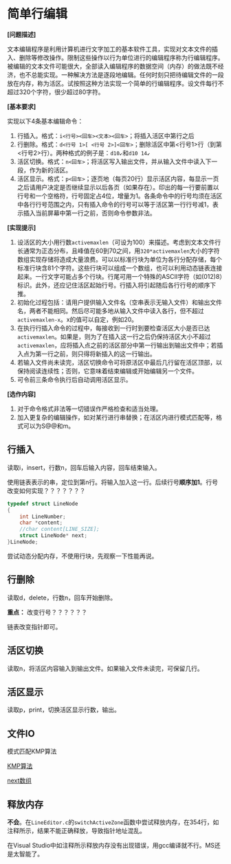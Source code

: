 # 简单行编辑

**[问题描述]**

文本编辑程序是利用计算机进行文字加工的基本软件工具，实现对文本文件的插入、删除等修改操作。限制这些操作以行为单位进行的编辑程序称为行编辑程序。 被编辑的文本文件可能很大，全部读入编辑程序的数据空间（内存）的做法既不经济，也不总能实现。一种解决方法是逐段地编辑。任何时刻只把待编辑文件的一段放在内存，称为活区。试按照这种方法实现一个简单的行编辑程序。设文件每行不超过320个字符，很少超过80字符。

**[基本要求]**

实现以下4条基本编辑命令：

1. 行插入。格式：`i<行号><回车><文本><回车>`；将插入活区中第行之后
2. 行删除。格式：`d<行号 1>[ <行号 2>]<回车>`；删除活区中第<行号1>行（到第<行号2>行）。两种格式的例子是：`d10↙`和`d10 14↙`
3. 活区切换。格式：`n<回车>`；将活区写入输出文件，并从输入文件中读入下一段，作为新的活区。
4. 活区显示。格式：`p<回车>`；逐页地（每页20行）显示活区内容，每显示一页之后请用户决定是否继续显示以后各页（如果存在）。印出的每一行要前置以行号和一个空格符，行号固定占4位，增量为1。各条命令中的行号均须在活区中各行行号范围之内，只有插入命令的行号可以等于活区第一行行号减1，表示插入当前屏幕中第一行之前，否则命令参数非法。

**[实现提示]**

1. 设活区的大小用行数`activemaxlen`（可设为100）来描述。考虑到文本文件行长通常为正态分布，且峰值在60到70之间，用`320*activemaxlen`大小的字符数组实现存储将造成大量浪费。可以以标准行块为单位为各行分配存储，每个标准行块含81个字符。这些行块可以组成一个数组，也可以利用动态链表连接起来。一行文字可能占多个行块。行尾可用一个特殊的ASCII字符（如(012)8）标识。此外，还应记住活区起始行号。行插入将引起随后各行行号的顺序下推。
2. 初始化过程包括：请用户提供输入文件名（空串表示无输入文件）和输出文件名，两者不能相同。然后尽可能多地从输入文件中读入各行，但不超过`activemaxlen-x`。x的值可以自定，例如20。
3. 在执行行插入命令的过程中，每接收到一行时到要检查活区大小是否已达`activemaxlen`。如果是，则为了在插入这一行之后仍保持活区大小不超过`activemaxlen`，应将插入点之前的活区部分中第一行输出到输出文件中；若插入点为第一行之前，则只得将新插入的这一行输出。
4. 若输入文件尚未读完，活区切换命令可将原活区中最后几行留在活区顶部，以保持阅读连续性；否则，它意味着结束编辑或开始编辑另一个文件。
5. 可令前三条命令执行后自动调用活区显示。

**[选作内容]**

1. 对于命令格式非法等一切错误作严格检查和适当处理。
2. 加入更复杂的编辑操作，如对某行进行串替换；在活区内进行模式匹配等，格式可以为S@@和m。

## 行插入

读取i，insert，行数n，回车后输入内容，回车结束输入。

使用链表表示的串，定位到第n行。将输入加入这一行。后续行号**顺序加1**。行号改变如何实现？？？？？？？

~~~c
typedef struct LineNode
{
    int LineNumber;
    char *content;
    //char content[LINE_SIZE];
    struct LineNode* next;
}LineNode;
~~~

尝试动态分配内存，不使用行块，先观察一下性能再说。

## 行删除

读取d，delete，行数n，回车开始删除。

**重点：** 改变行号？？？？？？

链表改变指针即可。

## 活区切换

读取n，将活区内容输入到输出文件。如果输入文件未读完，可保留几行。

## 活区显示

读取p，print，切换活区显示行数，输出。

## 文件IO

模式匹配KMP算法

[KMP算法](https://juejin.cn/post/7445521596456779812)

[next数组](https://www.cnblogs.com/aninock/p/13796006.html)

## 释放内存

**不会**。在`LineEditor.c`的`switchActiveZone`函数中尝试释放内存，在354行，如注释所示，结果不能正确释放，导致指针地址混乱。

在Visual Studio中如注释所示释放内存没有出现错误，用gcc编译就不行。MS还是太智能了。
